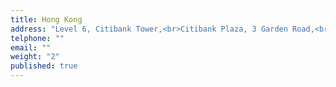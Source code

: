 ```yaml
---
title: Hong Kong
address: "Level 6, Citibank Tower,<br>Citibank Plaza, 3 Garden Road,<br>Central, Hong Kong"
telphone: ""
email: ""
weight: "2"
published: true
---
```


